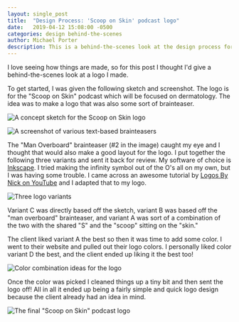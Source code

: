 ```yaml
---
layout: single_post
title:  "Design Process: 'Scoop on Skin' podcast logo"
date:   2019-04-12 15:08:00 -0500
categories: design behind-the-scenes
author: Michael Porter
description: This is a behind-the-scenes look at the design process for a logo I made.
---
```

I love seeing how things are made, so for this post I thought I'd give a behind-the-scenes look at a logo I made.

To get started, I was given the following sketch and screenshot. The logo is for the "Scoop on Skin" podcast which will be focused on dermatology. The idea was to make a logo that was also some sort of brainteaser.

![A concept sketch for the Scoop on Skin logo](/images/posts/scoop_on_skin/scoop_sketch.jpg "Scoop on Skin concept sketch")

![A screenshot of various text-based brainteasers](/images/posts/scoop_on_skin/brainteasers.jpg "Various text-based brainteasers")

The "Man Overboard" brainteaser (#2 in the image) caught my eye and I thought that would also make a good layout for the logo. I put together the following three variants and sent it back for review. My software of choice is [Inkscape](https://inkscape.org/). I tried making the infinity symbol out of the O's all on my own, but I was having some trouble. I came across an awesome tutorial by [Logos By Nick on YouTube](https://www.youtube.com/watch?v=r9WLZgfr-NQ) and I adapted that to my logo.

![Three logo variants](/images/posts/scoop_on_skin/scoop_comparisons.png "Three logo variants")

Variant C was directly based off the sketch, variant B was based off the "man overboard" brainteaser, and variant A was sort of a combination of the two with the shared "S" and the "scoop" sitting on the "skin."

The client liked variant A the best so then it was time to add some color. I went to their website and pulled out their logo colors. I personally liked color variant D the best, and the client ended up liking it the best too!

![Color combination ideas for the logo](/images/posts/scoop_on_skin/scoop_color_comparisons.png "Color combination ideas for the logo")

Once the color was picked I cleaned things up a tiny bit and then sent the logo off! All in all it ended up being a fairly simple and quick logo design because the client already had an idea in mind.

![The final "Scoop on Skin" podcast logo](/images/posts/scoop_on_skin/Logo_LoRes.png "The final \"Scoop on Skin\" podcast logo")
